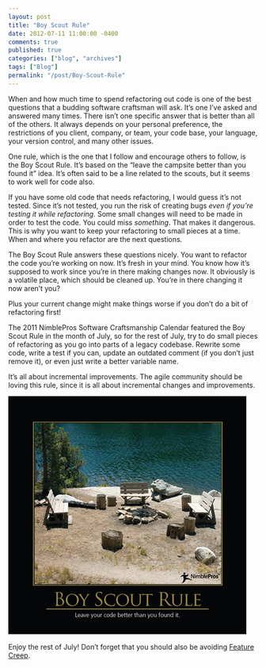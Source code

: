 ```yaml
---
layout: post
title: "Boy Scout Rule"
date: 2012-07-11 11:00:00 -0400
comments: true
published: true
categories: ["blog", "archives"]
tags: ["Blog"]
permalink: "/post/Boy-Scout-Rule"
---
```

<!-- more -->



<p>When and how much time to spend refactoring out code is one of the best questions that a budding software craftsman will ask. It&rsquo;s one I&rsquo;ve asked and answered many times. There isn&rsquo;t one specific answer that is better than all of the others. It always depends on your personal preference, the restrictions of you client, company, or team, your code base, your language, your version control, and many other issues.</p>
<p>One rule, which is the one that I follow and encourage others to follow, is the Boy Scout Rule. It&rsquo;s based on the &ldquo;leave the campsite better than you found it&rdquo; idea. It&rsquo;s often said to be a line related to the scouts, but it seems to work well for code also.</p>
<p>If you have some old code that needs refactoring, I would guess it&rsquo;s not tested. Since it&rsquo;s not tested, you run the risk of creating bugs <em>even if you&rsquo;re testing it while refactoring.</em> Some small changes will need to be made in order to test the code. You could miss <em>something</em>. That makes it dangerous. This is why you want to keep your refactoring to small pieces at a time. When and where you refactor are the next questions.</p>
<p>The Boy Scout Rule answers these questions nicely. You want to refactor the code you&rsquo;re working on now. It&rsquo;s fresh in your mind. You know how it&rsquo;s supposed to work since you&rsquo;re in there making changes now. It obviously is a volatile place, which should be cleaned up. You&rsquo;re in there changing it now aren&rsquo;t you?</p>
<p>Plus your current change might make things worse if you don&rsquo;t do a bit of refactoring first!</p>
<p>The 2011 NimblePros Software Craftsmanship Calendar featured the Boy Scout Rule in the month of July, so for the rest of July, try to do small pieces of refactoring as you go into parts of a legacy codebase. Rewrite some code, write a test if you can, update an outdated comment (if you don&rsquo;t just remove it), or even just write a better variable name.</p>
<p>It&rsquo;s all about incremental improvements. The agile community should be loving this rule, since it is all about incremental changes and improvements.</p>
<p><img style="background-image: none; border-bottom: 0px; border-left: 0px; padding-left: 0px; padding-right: 0px; display: inline; border-top: 0px; border-right: 0px; padding-top: 0px" title="Boy Scout Rule" src="/images/files/BoyScoutRule.png" border="0" alt="Boy Scout Rule" width="481" height="480" /></p>
<p>Enjoy the rest of July! Don&rsquo;t forget that you should also be avoiding <a href="http://brendan.enrick.com/post/Feature-Creep.aspx">Feature Creep</a>.</p>
